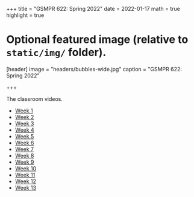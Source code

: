 +++
title = "GSMPR 622: Spring 2022"
date = 2022-01-17
math = true
highlight = true

# Optional featured image (relative to `static/img/` folder).
[header]
image = "headers/bubbles-wide.jpg"
caption = "GSMPR 622: Spring 2022"

+++

The classroom videos.

+ [Week 1](https://youtu.be/cuukh4UF16E)  
+ [Week 2](https://youtu.be/Jegf_7wok7E)  
+ [Week 3](https://youtu.be/BBYuWFDVBAg)  
+ [Week 4](https://youtu.be/U-t3fFNkiVk)  
+ [Week 5](https://youtu.be/7PlogxRPjFQ)  
+ [Week 6](https://youtu.be/d3FA0IQv55k)  
+ [Week 7](https://youtu.be/3Bn1JbhuTGM)  
+ [Week 8](https://youtu.be/i4YJktiPybM)  
+ [Week 9](https://youtu.be/vnrIVFX8__k)  
+ [Week 10](https://youtu.be/jJayuROixAw)  
+ [Week 11](https://youtu.be/n7zKehpjPkc)  
+ [Week 12](https://youtu.be/FmroE8B9J2s)  
+ [Week 13](https://youtu.be/3_X49k_t5s4)  
